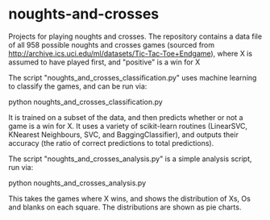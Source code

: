 # noughts-and-crosses

Projects for playing noughts and crosses. The repository contains a data file of all 958 possible noughts and crosses games 
(sourced from http://archive.ics.uci.edu/ml/datasets/Tic-Tac-Toe+Endgame), where X is assumed to have played first,
and "positive" is a win for X

The script "noughts_and_crosses_classification.py" uses machine learning to classify the games, and can be run via:

python noughts_and_crosses_classification.py

It is trained on a subset of the data, and then predicts whether or not a game is a win for X.
It uses a variety of scikit-learn routines (LinearSVC, KNearest Neighbours, SVC, and BaggingClassifier), and outputs
their accuracy (the ratio of correct predictions to total predictions).


The script "noughts_and_crosses_analysis.py" is a simple analysis script, run via:

python noughts_and_crosses_analysis.py

This takes the games where X wins, and shows the distribution of Xs, Os and blanks on each square. 
The distributions are shown as pie charts. 

